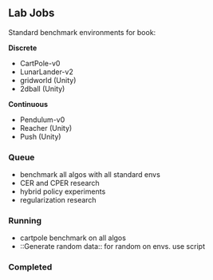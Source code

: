 ## Lab Jobs

Standard benchmark environments for book:

**Discrete**
- CartPole-v0
- LunarLander-v2
- gridworld (Unity)
- 2dball (Unity)

**Continuous**
- Pendulum-v0
- Reacher (Unity)
- Push (Unity)

### Queue

- benchmark all algos with all standard envs
- CER and CPER research
- hybrid policy experiments
- regularization research

### Running

- cartpole benchmark on all algos
- ::Generate random data:: for random on envs. use script

### Completed